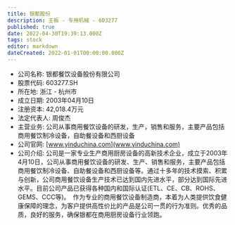 ```yaml
---
title: 银都股份
description: 主板 - 专用机械 - 603277
published: true
date: 2022-04-30T19:39:13.000Z
tags: stock
editor: markdown
dateCreated: 2022-01-01T00:00:00.000Z
---
```


- 公司名称: 银都餐饮设备股份有限公司
- 股票代码: 603277.SH
- 所在地: 浙江 - 杭州市
- 成立日期: 2003年04月10日
- 注册资本: 42,018.4万元
- 法定代表人: 周俊杰
- 主营业务: 公司从事商用餐饮设备的研发，生产，销售和服务，主要产品包括商用餐饮制冷设备，自助餐设备和西厨设备
- 公司官网: [www.yinduchina.com](www.yinduchina.com)
- 公司介绍: 公司是一家专业生产商用厨房设备的高新技术企业，成立于2003年4月10日，公司从事商用餐饮设备的研发、生产、销售和服务，主要产品包括商用餐饮制冷设备、自助餐设备和西厨设备等。通过十多年的技术摸索、积累与创新，公司商用餐饮设备生产技术已达到国内先进水平，部分达到国际先进水平。目前公司产品已获得各种国内和国际认证(ETL、CE、CB、ROHS、GEMS、CCC等)。　作为专业的商用餐饮设备制造商，本着为人类提供饮食健康保障的理念，为客户提供高性价比的产品是公司一贯的行为准则。优秀的品质，良好的服务，确保银都在商用厨房设备行业领跑。


